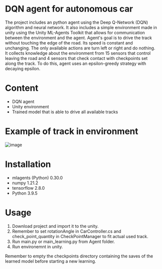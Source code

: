 # DQN agent for autonomous car
The project includes an python agent using the Deep Q-Network (DQN) algorithm and neural network. It also includes a simple environment made in unity using the Unity ML-Agents Toolkit that allows for communication between the environment and the agent. Agent's goal is to drive the track without touching the edge of the road. Its speed is constant and unchanging. The only available actions are turn left or right and do nothing. It collects knowledge about the environment from 15 sensors that control leaving the road and 4 sensors that check contact with checkpoints set along the track. To do this, agent uses an epsilon-greedy strategy with decaying epsilon.

# Content
- DQN agent
- Unity environment
- Trained model that is able to drive all available tracks

# Example of track in environment
![image](https://github.com/Rafiid/DQN_autonomous_car/assets/79717572/e05c939d-5383-493f-bc42-c7b341d23ba1)

# Installation
- mlagents (Python) 0.30.0
- numpy 1.21.2
- tensorflow 2.8.0
- Python 3.9.5

# Usage
1. Download project and import it to the unity.
2. Remember to set rotationAngle in CarController.cs and check_point_quantity in CheckPointManager to fit actual used track.
3. Run main.py or main_learning.py from Agent folder.
4. Run environemnt in unity.

Remember to empty the checkpoints directory containing the saves of the learned model before starting a new learning.
